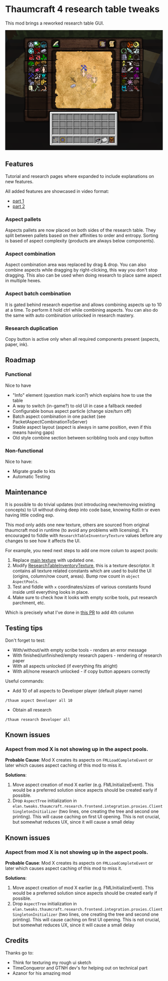 # Thaumcraft 4 research table tweaks

This mod brings a reworked research table GUI.

![new UI](doc/example-gui.png)

## Features
Tutorial and research pages where expanded to include explanations on new features.

All added features are showcased in video format:
- [part 1](https://youtu.be/Q0d8swslIv4)
- [part 2](https://youtu.be/nMNMRcZpb9E)

### Aspect pallets
Aspects pallets are now placed on both sides of the research table.
They split between pallets based on their affinities to order and entropy.
Sorting is based of aspect complexity (products are always below components).

### Aspect combination
Aspect combination area was replaced by drag & drop.
You can also combine aspects while dragging by right-clicking, this way you don't stop dragging.
This also can be used when doing research to place same aspect in multiple hexes.

### Aspect batch combination
It is gated behind research expertise and allows combining aspects up to 10 at a time.
To perform it hold ctrl while combining aspects.
You can also do the same with auto combination unlocked in research mastery.

### Research duplication
Copy button is active only when all required components present (aspects, paper, ink).

## Roadmap

### Functional
Nice to have
- "Info" element (question mark icon?) which explains how to use the table
- A way to switch (in-game?) to old UI in case a fallback needed
- Configurable bonus aspect particle (change size/turn off)
- Batch aspect combination in one packet (see PacketAspectCombinationToServer)
- Stable aspect layout (aspect is always in same position, even if this means having gaps)
- Old style combine section between scribbling tools and copy button

### Non-functional
Nice to have:
- Migrate gradle to kts
- Automatic Testing

## Maintenance
It is possible to do trivial updates (not introducing new/removing existing concepts) to UI
without diving deep into code base, knowing Kotlin or even having little coding exp.

This mod only adds one new texture, others are sourced from original thaumcraft mod in runtime (to avoid any problems with licensing).
It's encouraged to fiddle with `ResearchTableInventoryTexture` values before any changes to see how it affects the UI.

For example, you need next steps to add one more colum to aspect pools:
1. Replace [main texture](src/main/resources/assets/thaumcraft/textures/research/table/research-table.png) with updated one.
2. Modify [ResearchTableInventoryTexture](src/main/kotlin/elan/tweaks/thaumcraft/research/frontend/integration/table/gui/textures/ResearchTableInventoryTexture.kt),
   this is a texture descriptor.
   It contains all texture related constants which are used to build the UI (origins, column/row count, areas).
   Bump row count in `object AspectPools`.
3. Test and fiddle with `x` coordinates/sizes of various constants found inside until everything looks in place.
4. Make sure to check how it looks with empty scribe tools, put research parchment, etc.

Which is precisely what I've done in [this PR](https://github.com/GTNewHorizons/thaumcraft-research-tweaks/pull/8)
to add 4th column


## Testing tips
Don't forget to test:
- With/without/with empty scribe tools - renders an error message
- With finished/unfinished/empty research papers - rendering of research paper
- With all aspects unlocked (if everything fits alright)
- With all/none research unlocked - if copy button appears correctly

Useful commands:
- Add 10 of all aspects to Developer player (default player name)
```
/thaum aspect Developer all 10
```

- Obtain all research
```
/thaum research Developer all
```

## Known issues

### Aspect from mod X is not showing up in the aspect pools.

**Probable Cause**: Mod X creates its aspects on `FMLLoadCompleteEvent` or later
which causes aspect caching of this mod to miss it.

**Solutions**:
1. Move aspect creation of mod X earlier (e.g. FMLInitializeEvent).
   This would be a preferred solution since aspects should be created early if possible.
2. Drop `AspectTree` initialization in `elan.tweaks.thaumcraft.research.frontend.integration.proxies.ClientSingletonInitializer`
   (two lines, one creating the tree and second one printing).
   This will cause caching on first UI opening.
   This is not crucial, but somewhat reduces UX, since it will cause a small delay

## Known issues

### Aspect from mod X is not showing up in the aspect pools.

**Probable Cause**: Mod X creates its aspects on `FMLLoadCompleteEvent` or later
which causes aspect caching of this mod to miss it.

**Solutions**:
1. Move aspect creation of mod X earlier (e.g. FMLInitializeEvent).
   This would be a preferred solution since aspects should be created early if possible.
2. Drop `AspectTree` initialization in `elan.tweaks.thaumcraft.research.frontend.integration.proxies.ClientSingletonInitializer`
   (two lines, one creating the tree and second one printing).
   This will cause caching on first UI opening.
   This is not crucial, but somewhat reduces UX, since it will cause a small delay

## Credits
Thanks go to:
- Think for texturing my rough ui sketch
- TimeConqueror and GTNH dev's for helping out on technical part
- Azanor for his amazing mod
